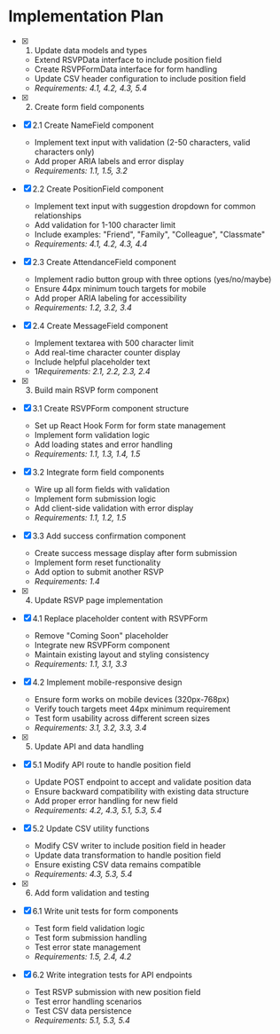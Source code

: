 # Implementation Plan

- [x] 1. Update data models and types
  - Extend RSVPData interface to include position field
  - Create RSVPFormData interface for form handling
  - Update CSV header configuration to include position field
  - _Requirements: 4.1, 4.2, 4.3, 5.4_

- [x] 2. Create form field components
- [x] 2.1 Create NameField component
  - Implement text input with validation (2-50 characters, valid characters only)
  - Add proper ARIA labels and error display
  - _Requirements: 1.1, 1.5, 3.2_

- [x] 2.2 Create PositionField component
  - Implement text input with suggestion dropdown for common relationships
  - Add validation for 1-100 character limit
  - Include examples: "Friend", "Family", "Colleague", "Classmate"
  - _Requirements: 4.1, 4.2, 4.3, 4.4_

- [x] 2.3 Create AttendanceField component
  - Implement radio button group with three options (yes/no/maybe)
  - Ensure 44px minimum touch targets for mobile
  - Add proper ARIA labeling for accessibility
  - _Requirements: 1.2, 3.2, 3.4_

- [x] 2.4 Create MessageField component
  - Implement textarea with 500 character limit
  - Add real-time character counter display
  - Include helpful placeholder text
  - 1*Requirements: 2.1, 2.2, 2.3, 2.4*

- [x] 3. Build main RSVP form component
- [x] 3.1 Create RSVPForm component structure
  - Set up React Hook Form for form state management
  - Implement form validation logic
  - Add loading states and error handling
  - _Requirements: 1.1, 1.3, 1.4, 1.5_

- [x] 3.2 Integrate form field components
  - Wire up all form fields with validation
  - Implement form submission logic
  - Add client-side validation with error display
  - _Requirements: 1.1, 1.2, 1.5_

- [x] 3.3 Add success confirmation component
  - Create success message display after form submission
  - Implement form reset functionality
  - Add option to submit another RSVP
  - _Requirements: 1.4_

- [x] 4. Update RSVP page implementation
- [x] 4.1 Replace placeholder content with RSVPForm
  - Remove "Coming Soon" placeholder
  - Integrate new RSVPForm component
  - Maintain existing layout and styling consistency
  - _Requirements: 1.1, 3.1, 3.3_

- [x] 4.2 Implement mobile-responsive design
  - Ensure form works on mobile devices (320px-768px)
  - Verify touch targets meet 44px minimum requirement
  - Test form usability across different screen sizes
  - _Requirements: 3.1, 3.2, 3.3, 3.4_

- [x] 5. Update API and data handling
- [x] 5.1 Modify API route to handle position field
  - Update POST endpoint to accept and validate position data
  - Ensure backward compatibility with existing data structure
  - Add proper error handling for new field
  - _Requirements: 4.2, 4.3, 5.1, 5.3, 5.4_

- [x] 5.2 Update CSV utility functions
  - Modify CSV writer to include position field in header
  - Update data transformation to handle position field
  - Ensure existing CSV data remains compatible
  - _Requirements: 4.3, 5.3, 5.4_

- [x] 6. Add form validation and testing
- [x] 6.1 Write unit tests for form components
  - Test form field validation logic
  - Test form submission handling
  - Test error state management
  - _Requirements: 1.5, 2.4, 4.2_

- [x] 6.2 Write integration tests for API endpoints
  - Test RSVP submission with new position field
  - Test error handling scenarios
  - Test CSV data persistence
  - _Requirements: 5.1, 5.3, 5.4_
